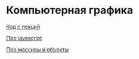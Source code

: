 # Компьютерная графика

[Код с лекций](https://github.com/iposov/students-site/tree/master/20fall/computer_graphics/code)

[Про javascript](javascript.md)

[Про массивы и объекты](arrays_objects.md)
